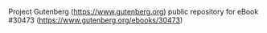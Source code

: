 Project Gutenberg (https://www.gutenberg.org) public repository for eBook #30473 (https://www.gutenberg.org/ebooks/30473)

